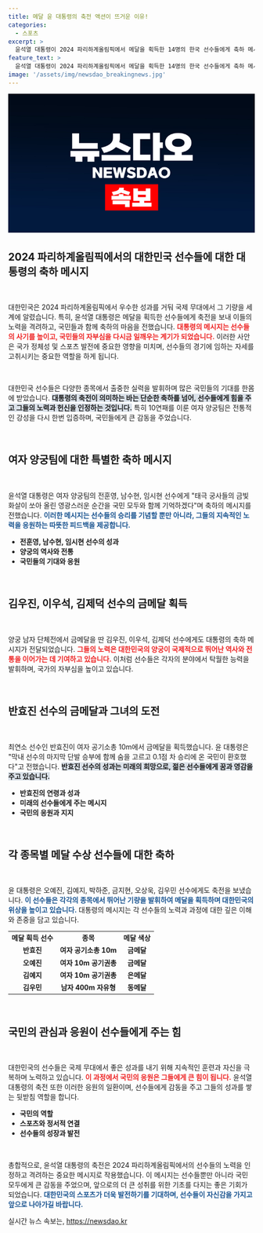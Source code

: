 ```yaml
---
title: 메달 윤 대통령의 축전 액션이 뜨거운 이유!
categories:
  - 스포츠
excerpt: >
  윤석열 대통령이 2024 파리하계올림픽에서 메달을 획득한 14명의 한국 선수들에게 축하 메시지를 전달했습니다. 금빛 화살을 쏘아올린 양궁팀부터, 최연소 금메달리스트 반효진까지, 국민의 사랑을 담은 응원이 이어졌습니다!
feature_text: >
  윤석열 대통령이 2024 파리하계올림픽에서 메달을 획득한 14명의 한국 선수들에게 축하 메시지를 전달했습니다. 금빛 화살을 쏘아올린 양궁팀부터, 최연소 금메달리스트 반효진까지, 국민의 사랑을 담은 응원이 이어졌습니다!
image: '/assets/img/newsdao_breakingnews.jpg'
---
```


<p><img src="/assets/img/newsdao_breakingnews.jpg" alt="bookingtag 속보" /></p>

<h2 data-ke-size="size26">2024 파리하계올림픽에서의 대한민국 선수들에 대한 대통령의 축하 메시지</h2>

<p data-ke-size="size16">&nbsp;</p>

<p>대한민국은 2024 파리하계올림픽에서 우수한 성과를 거둬 국제 무대에서 그 기량을 세계에 알렸습니다. 특히, 윤석열 대통령은 메달을 획득한 선수들에게 축전을 보내 이들의 노력을 격려하고, 국민들과 함께 축하의 마음을 전했습니다. <b><span style="color: #ee2323;">대통령의 메시지는 선수들의 사기를 높이고, 국민들의 자부심을 다시금 일깨우는 계기가 되었습니다.</span></b> 이러한 사안은 국가 정체성 및 스포츠 발전에 중요한 영향을 미치며, 선수들의 경기에 임하는 자세를 고취시키는 중요한 역할을 하게 됩니다. </p>

<p data-ke-size="size16">&nbsp;</p>

<p>대한민국 선수들은 다양한 종목에서 출중한 실력을 발휘하며 많은 국민들의 기대를 한몸에 받았습니다. <b><span style="background-color: #21538527;">대통령의 축전이 의미하는 바는 단순한 축하를 넘어, 선수들에게 힘을 주고 그들의 노력과 헌신을 인정하는 것입니다.</span></b> 특히 10연패를 이룬 여자 양궁팀은 전통적인 강성을 다시 한번 입증하며, 국민들에게 큰 감동을 주었습니다. </p>

<p data-ke-size="size16">&nbsp;</p>

<h2 data-ke-size="size26">여자 양궁팀에 대한 특별한 축하 메시지</h2>

<p data-ke-size="size16">&nbsp;</p>

<p>윤석열 대통령은 여자 양궁팀의 전훈영, 남수현, 임시현 선수에게 "태극 궁사들의 금빛 화살이 쏘아 올린 영광스러운 순간을 국민 모두와 함께 기억하겠다"며 축하의 메시지를 전했습니다. <b><span style="color: #1a5490;">이러한 메시지는 선수들의 승리를 기념할 뿐만 아니라, 그들의 지속적인 노력을 응원하는 따뜻한 피드백을 제공합니다.</span></b> </p>

<ul>
<li><b>전훈영, 남수현, 임시현 선수의 성과</b></li>
<li><b>양궁의 역사와 전통</b></li>
<li><b>국민들의 기대와 응원</b></li>
</ul>

<p data-ke-size="size16">&nbsp;</p>

<h2 data-ke-size="size26">김우진, 이우석, 김제덕 선수의 금메달 획득</h2>

<p data-ke-size="size16">&nbsp;</p>

<p>양궁 남자 단체전에서 금메달을 딴 김우진, 이우석, 김제덕 선수에게도 대통령의 축하 메시지가 전달되었습니다. <b><span style="color: #ee2323;">그들의 노력은 대한민국의 양궁이 국제적으로 뛰어난 역사와 전통을 이어가는 데 기여하고 있습니다.</span></b> 이처럼 선수들은 각자의 분야에서 탁월한 능력을 발휘하며, 국가의 자부심을 높이고 있습니다. </p>

<p data-ke-size="size16">&nbsp;</p>

<h2 data-ke-size="size26">반효진 선수의 금메달과 그녀의 도전</h2>

<p data-ke-size="size16">&nbsp;</p>

<p>최연소 선수인 반효진이 여자 공기소총 10m에서 금메달을 획득했습니다. 윤 대통령은 "막내 선수의 마지막 단발 승부에 함께 숨을 고르고 0.1점 차 승리에 온 국민이 환호했다"고 전했습니다. <b><span style="background-color: #21538527;">반효진 선수의 성과는 미래의 희망으로, 젊은 선수들에게 꿈과 영감을 주고 있습니다.</span></b></p>

<ul>
<li><b>반효진의 연령과 성과</b></li>
<li><b>미래의 선수들에게 주는 메시지</b></li>
<li><b>국민의 응원과 지지</b></li>
</ul>

<p data-ke-size="size16">&nbsp;</p>

<h2 data-ke-size="size26">각 종목별 메달 수상 선수들에 대한 축하</h2>

<p data-ke-size="size16">&nbsp;</p>

<p>윤 대통령은 오예진, 김예지, 박하준, 금지현, 오상욱, 김우민 선수에게도 축전을 보냈습니다. <b><span style="color: #1a5490;">이 선수들은 각각의 종목에서 뛰어난 기량을 발휘하여 메달을 획득하며 대한민국의 위상을 높이고 있습니다.</span></b> 대통령의 메시지는 각 선수들의 노력과 과정에 대한 깊은 이해와 존중을 담고 있습니다. </p>

<table>
<tr>
<td style="text-align: center; height: 17px;"><b>메달 획득 선수</b></td>
<td style="text-align: center; height: 17px;"><b>종목</b></td>
<td style="text-align: center; height: 17px;"><b>메달 색상</b></td>
</tr>
<tr>
<td style="text-align: center; height: 17px;"><b>반효진</b></td>
<td style="text-align: center; height: 17px;"><b>여자 공기소총 10m</b></td>
<td style="text-align: center; height: 17px;"><b>금메달</b></td>
</tr>
<tr>
<td style="text-align: center; height: 17px;"><b>오예진</b></td>
<td style="text-align: center; height: 17px;"><b>여자 10m 공기권총</b></td>
<td style="text-align: center; height: 17px;"><b>금메달</b></td>
</tr>
<tr>
<td style="text-align: center; height: 17px;"><b>김예지</b></td>
<td style="text-align: center; height: 17px;"><b>여자 10m 공기권총</b></td>
<td style="text-align: center; height: 17px;"><b>은메달</b></td>
</tr>
<tr>
<td style="text-align: center; height: 17px;"><b>김우민</b></td>
<td style="text-align: center; height: 17px;"><b>남자 400m 자유형</b></td>
<td style="text-align: center; height: 17px;"><b>동메달</b></td>
</tr>
</table>

<p data-ke-size="size16">&nbsp;</p>

<h2 data-ke-size="size26">국민의 관심과 응원이 선수들에게 주는 힘</h2>

<p data-ke-size="size16">&nbsp;</p>

<p>대한민국의 선수들은 국제 무대에서 좋은 성과를 내기 위해 지속적인 훈련과 자신을 극복하며 노력하고 있습니다. <b><span style="color: #ee2323;">이 과정에서 국민의 응원은 그들에게 큰 힘이 됩니다.</span></b> 윤석열 대통령의 축전 또한 이러한 응원의 일환이며, 선수들에게 감동을 주고 그들의 성과를 쌓는 뒷받침 역할을 합니다. </p>

<ul>
<li><b>국민의 역할</b></li>
<li><b>스포츠와 정서적 연결</b></li>
<li><b>선수들의 성장과 발전</b></li>
</ul>

<p data-ke-size="size16">&nbsp;</p>

<p>총합적으로, 윤석열 대통령의 축전은 2024 파리하계올림픽에서의 선수들의 노력을 인정하고 격려하는 중요한 메시지로 작용했습니다. 이 메시지는 선수들뿐만 아니라 국민 모두에게 큰 감동을 주었으며, 앞으로의 더 큰 성취를 위한 기초를 다지는 좋은 기회가 되었습니다. <b><span style="color: #1a5490;">대한민국의 스포츠가 더욱 발전하기를 기대하며, 선수들이 자신감을 가지고 앞으로 나아가길 바랍니다.</span></b></p>
실시간 뉴스 속보는, <a href="https://newsdao.kr" rel="dofollow">https://newsdao.kr</a>


